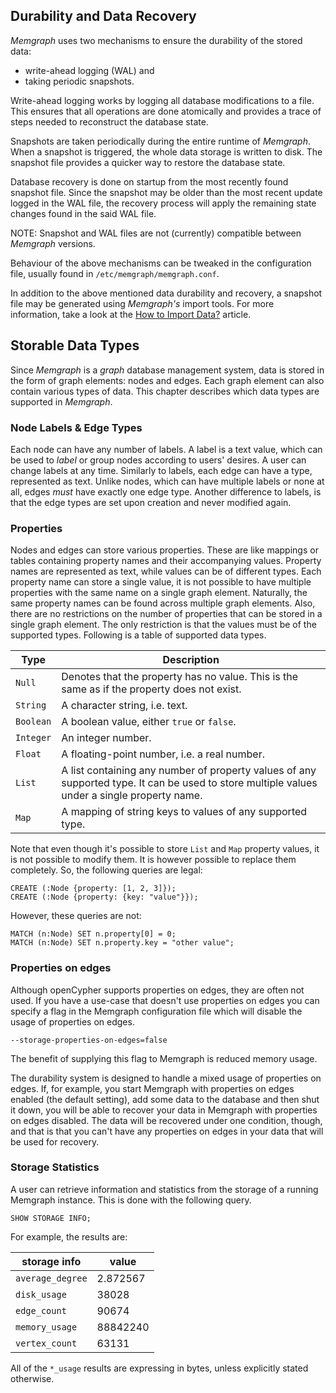 ## Durability and Data Recovery

*Memgraph* uses two mechanisms to ensure the durability of the stored data:

  * write-ahead logging (WAL) and
  * taking periodic snapshots.

Write-ahead logging works by logging all database modifications to a file.
This ensures that all operations are done atomically and provides a trace of
steps needed to reconstruct the database state.

Snapshots are taken periodically during the entire runtime of *Memgraph*. When
a snapshot is triggered, the whole data storage is written to disk. The
snapshot file provides a quicker way to restore the database state.

Database recovery is done on startup from the most recently found snapshot
file. Since the snapshot may be older than the most recent update logged in
the WAL file, the recovery process will apply the remaining state changes
found in the said WAL file.

NOTE: Snapshot and WAL files are not (currently) compatible between *Memgraph*
versions.

Behaviour of the above mechanisms can be tweaked in the configuration file,
usually found in `/etc/memgraph/memgraph.conf`.

In addition to the above mentioned data durability and recovery, a snapshot
file may be generated using *Memgraph's* import tools. For more information,
take a look at the [How to Import Data?](../how_to_guides/import-data.md)
article.

## Storable Data Types

Since *Memgraph* is a *graph* database management system, data is stored in
the form of graph elements: nodes and edges. Each graph element can also
contain various types of data. This chapter describes which data types are
supported in *Memgraph*.

### Node Labels & Edge Types

Each node can have any number of labels. A label is a text value, which can be
used to *label* or group nodes according to users' desires. A user can change
labels at any time. Similarly to labels, each edge can have a type,
represented as text. Unlike nodes, which can have multiple labels or none at
all, edges *must* have exactly one edge type. Another difference to labels, is
that the edge types are set upon creation and never modified again.

### Properties

Nodes and edges can store various properties. These are like mappings or
tables containing property names and their accompanying values. Property names
are represented as text, while values can be of different types. Each property
name can store a single value, it is not possible to have multiple properties
with the same name on a single graph element. Naturally, the same property
names can be found across multiple graph elements. Also, there are no
restrictions on the number of properties that can be stored in a single graph
element. The only restriction is that the values must be of the supported
types. Following is a table of supported data types.

 Type      | Description
-----------|------------
 `Null`    | Denotes that the property has no value. This is the same as if the property does not exist.
 `String`  | A character string, i.e. text.
 `Boolean` | A boolean value, either `true` or `false`.
 `Integer` | An integer number.
 `Float`   | A floating-point number, i.e. a real number.
 `List`    | A list containing any number of property values of any supported type. It can be used to store multiple values under a single property name.
 `Map`     | A mapping of string keys to values of any supported type.

 Note that even though it's possible to store `List` and `Map` property values, it is not possible to modify them. It is however possible to replace them completely. So, the following queries are legal:

```opencypher
CREATE (:Node {property: [1, 2, 3]});
CREATE (:Node {property: {key: "value"}});
```

However, these queries are not:

```opencypher
MATCH (n:Node) SET n.property[0] = 0;
MATCH (n:Node) SET n.property.key = "other value";
```

### Properties on edges

Although openCypher supports properties on edges, they are often not used. If
you have a use-case that doesn't use properties on edges you can specify a flag
in the Memgraph configuration file which will disable the usage of properties
on edges.
```
--storage-properties-on-edges=false
```
The benefit of supplying this flag to Memgraph is reduced memory usage.

The durability system is designed to handle a mixed usage of properties on
edges. If, for example, you start Memgraph with properties on edges enabled
(the default setting), add some data to the database and then shut it down, you
will be able to recover your data in Memgraph with properties on edges
disabled. The data will be recovered under one condition, though, and that is
that you can't have any properties on edges in your data that will be used
for recovery.

### Storage Statistics

A user can retrieve information and statistics from the storage of a running
Memgraph instance. This is done with the following query.

```opencypher
SHOW STORAGE INFO;
```

For example, the results are:

 storage info      | value
-------------------|------------
 `average_degree`  | 2.872567
 `disk_usage`      | 38028
 `edge_count`      | 90674
 `memory_usage`    | 88842240
 `vertex_count`    | 63131

All of the `*_usage` results are expressing in bytes, unless explicitly stated
otherwise.
